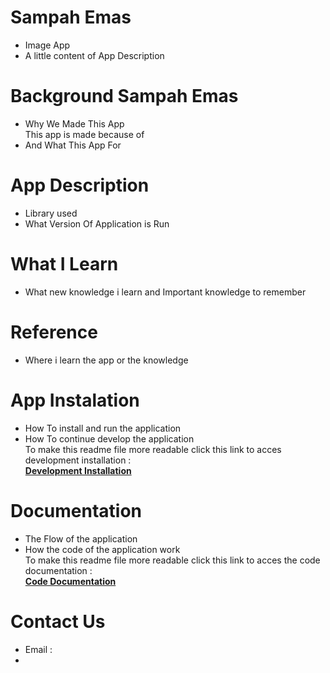 # Sampah Emas
- Image App
- A little content of App Description

# Background Sampah Emas
- Why We Made This App  
  This app is made because of 
- And What This App For
  
# App Description
- Library used
- What Version Of Application is Run

# What I Learn
- What new knowledge i learn and Important knowledge to remember

# Reference
- Where i learn the app or the knowledge

# App Instalation
- How To install and run the application
- How To continue develop the application  
  To make this readme file more readable click this link to acces development installation :  
  [**Development Installation**](https://docs.google.com/document/d/1IY3UcHBfsXhIV0SuaSPhbemhDJFCk-AT4ZSVGDdc5M8/edit?usp=sharing)

# Documentation
- The Flow of the application
- How the code of the application work  
  To make this readme file more readable click this link to acces the code documentation :  
  [**Code Documentation**](https://docs.google.com/document/d/1ep6Qut1tCiE1yPcvvP1LnwyGnCdpowA43YZz8sFF3tc/edit?usp=sharing)

# Contact Us
- Email :
- 
